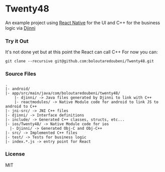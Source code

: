 # Twenty48

An example project using [React Native](https://facebook.github.io/react-native/) for the UI and C++ for the business logic
via [Djinni](https://github.com/dropbox/djinni)

### Try it Out
It's not done yet but at this point the React can call C++
For now you can:
 ``` 
 git clone --recursive git@github.com:boloutaredoubeni/Twenty48.git 
 ```


### Source Files
```
.
|- android/
|- app/src/main/java/com/boloutaredoubeni/twenty48/
    |- djinni/ -> Java files generated by Djinni to link with C++
    |- reactmodules/ -> Native Module code for android to link JS to android to C++
|- jni-src/ -> JNI C++ files
|- djinni/ -> Interface definitions
|- include/ -> Generated C++ classes, structs, etc...
|- ios/Twenty48/ -> Native Module code for ios
  |- Djinni/ -> Generated Obj-C and Obj-C++
|- src/ -> Implemented C++ files
|- test/ -> Tests for business logic
|- index.*.js -> entry point for React

```

### License
MIT
